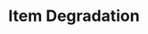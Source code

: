 ---
layout: default
title: Item Degradation
has_toc: true
nav_order: 4
descrption: Item Degradation.
---